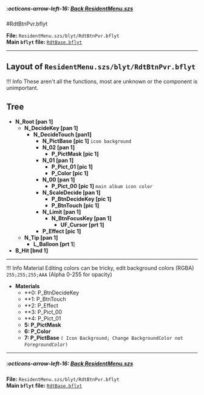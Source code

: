 ##### :octicons-arrow-left-16: [Back ResidentMenu.szs](../index.md)

#RdtBtnPvr.bflyt

**File:** `ResidentMenu.szs/blyt/RdtBtnPvr.bflyt`<br>
**Main `bflyt` file:** [`RdtBase.bflyt`](../RdtBase.bflyt.md)

---

## Layout of `ResidentMenu.szs/blyt/RdtBtnPvr.bflyt`

<!-- prettier-ignore -->
!!! Info
    These aren't all the functions, most are unknown or the component is unimportant.
	
## Tree

-   **N_Root [pan 1]**
	-	**N_DecideKey [pan 1]**
		-	**N_DecideTouch [pan1]**
			-	**N_PictBase [pic 1]** `icon background`
			-	**N_02 [pan 1]**
				-	**P_PictMask [pic 1]**
			-	**N_01 [pan 1]**
				-	**P_Pict_01 [pic 1]** 
				-	**P_Color [pic 1]**
			-	**N_00 [pan 1]**
				-	**P_Pict_00 [pic 1]** `main album icon color`
			-	**N_ScaleDecide [pan 1]**
				-	**P_BtnDecideKey [pic 1]**
				-	**P_BtnTouch [pic 1]**
			-	**N_Limit [pan 1]**
				-	**N_BtnFocusKey [pan 1]**
					-	**UF_Cursor [prt 1]**
			-	**P_Effect [pic 1]**
	-	**N_Tip [pan 1]**
		-	**L_Balloon [prt 1**]
-	**B_Hit [bnd 1]**	
---

<!-- prettier-ignore -->
!!! Info
    Material Editing colors can be tricky, edit background colors (RGBA) `255;255;255;AAA` (Alpha 0-255 for opacity)



-	**Materials**
	-	**0: P_BtnDecideKey
	-	**1: P_BtnTouch
	-	**2: P_Effect
	-	**3: P_Pict_00
	-	**4: P_Pict_01
	-	**5: P_PictMask**
	-	**6: P_Color**
	-	**7: P_PictBase** `( Icon Background; Change BackgroundColor not `_`ForegroundColor`_`)`

---
	
##### :octicons-arrow-left-16: [Back ResidentMenu.szs](../index.md)

**File:** `ResidentMenu.szs/blyt/RdtBtnPvr.bflyt`<br>
**Main `bflyt` file:** [`RdtBase.bflyt`](../RdtBase.bflyt.md)
